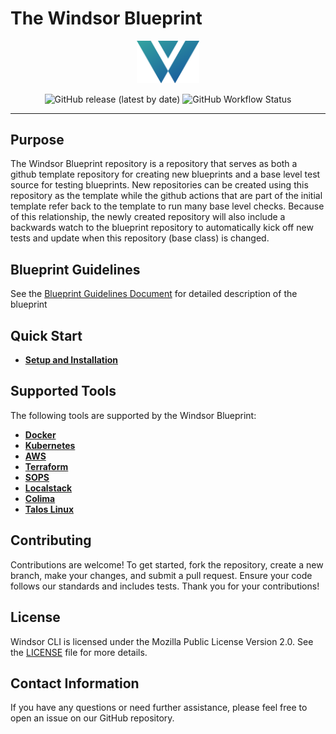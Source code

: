 # The Windsor Blueprint

<p align="center">
  <img src="docs/img/windsor-logo.png" alt="Windsor CLI Logo" style="width: 20%; height: auto;">
</p>

<p align="center">
  <img src="https://img.shields.io/github/v/release/windsorcli/cli" alt="GitHub release (latest by date)">
  <img src="https://img.shields.io/github/actions/workflow/status/windsorcli/blueprint/ci.yaml" alt="GitHub Workflow Status">
</p>

---

## Purpose

The Windsor Blueprint repository is a repository that serves as both a github template repository for creating new blueprints and a base level test source for testing blueprints.  New repositories can be created using this repository as the template while the github actions that are part of the initial template refer back to the template to run many base level checks.  Because of this relationship, the newly created repository will also include a backwards watch to the blueprint repository to automatically kick off new tests and update when this repository (base class) is changed.

## Blueprint Guidelines

See the [Blueprint Guidelines Document](./docs/guides/blueprint.md) for detailed description of the blueprint

## Quick Start

- **[Setup and Installation](https://windsorcli.github.io/latest/install/install/)**

## Supported Tools

The following tools are supported by the Windsor Blueprint:

- [**Docker**](https://github.com/docker/docker-ce)
- [**Kubernetes**](https://github.com/kubernetes/kubernetes)
- [**AWS**](https://github.com/aws/aws-cli)
- [**Terraform**](https://github.com/hashicorp/terraform)
- [**SOPS**](https://github.com/mozilla/sops)
- [**Localstack**](https://github.com/localstack/localstack)
- [**Colima**](https://github.com/abiosoft/colima)
- [**Talos Linux**](https://github.com/siderolabs/talos)

## Contributing

Contributions are welcome! To get started, fork the repository, create a new branch, make your changes, and submit a pull request. Ensure your code follows our standards and includes tests. Thank you for your contributions!

## License

Windsor CLI is licensed under the Mozilla Public License Version 2.0. See the [LICENSE](LICENSE) file for more details.

## Contact Information

If you have any questions or need further assistance, please feel free to open an issue on our GitHub repository.
